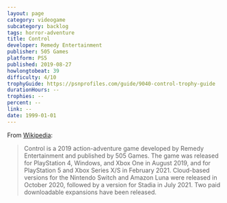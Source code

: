 ```yaml
---
layout: page
category: videogame
subcategory: backlog
tags: horror-adventure
title: Control
developer: Remedy Entertainment
publisher: 505 Games
platform: PS5
published: 2019-08-27
howlongtobeat: 39
difficulty: 4/10
trophyGuide: https://psnprofiles.com/guide/9040-control-trophy-guide
durationHours: --
trophies: --
percent: --
link: --
date: 1999-01-01
---
```


From [Wikipedia](https://en.wikipedia.org/wiki/Control_(video_game)):

> Control is a 2019 action-adventure game developed by Remedy Entertainment and published by 505 Games. The game was released for PlayStation 4, Windows, and Xbox One in August 2019, and for PlayStation 5 and Xbox Series X/S in February 2021. Cloud-based versions for the Nintendo Switch and Amazon Luna were released in October 2020, followed by a version for Stadia in July 2021. Two paid downloadable expansions have been released.
